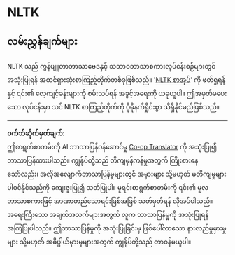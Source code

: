 <!--
CO_OP_TRANSLATOR_METADATA:
{
  "original_hash": "bf39bceb833cd628f224941dca8041df",
  "translation_date": "2025-09-05T14:07:46+00:00",
  "source_file": "6-NLP/4-Hotel-Reviews-1/assignment.md",
  "language_code": "my"
}
-->
# NLTK

## လမ်းညွှန်ချက်များ

NLTK သည် ကွန်ပျူတာဘာသာဗေဒနှင့် သဘာဝဘာသာစကားလုပ်ငန်းစဉ်များတွင် အသုံးပြုရန် အထင်ရှားဆုံးစာကြည့်တိုက်တစ်ခုဖြစ်သည်။ '[NLTK စာအုပ်](https://www.nltk.org/book/)' ကို ဖတ်ရှုရန်နှင့် ၎င်း၏ လေ့ကျင့်ခန်းများကို စမ်းသပ်ရန် အခွင့်အရေးကို ယခုယူပါ။ ဤအမှတ်မပေးသော လုပ်ငန်းမှာ သင် NLTK စာကြည့်တိုက်ကို ပိုမိုနက်ရှိုင်းစွာ သိရှိနိုင်မည်ဖြစ်သည်။

---

**ဝက်ဘ်ဆိုက်မှတ်ချက်**:  
ဤစာရွက်စာတမ်းကို AI ဘာသာပြန်ဝန်ဆောင်မှု [Co-op Translator](https://github.com/Azure/co-op-translator) ကို အသုံးပြု၍ ဘာသာပြန်ထားပါသည်။ ကျွန်ုပ်တို့သည် တိကျမှန်ကန်မှုအတွက် ကြိုးစားနေသော်လည်း၊ အလိုအလျောက်ဘာသာပြန်မှုများတွင် အမှားများ သို့မဟုတ် မတိကျမှုများ ပါဝင်နိုင်သည်ကို ကျေးဇူးပြု၍ သတိပြုပါ။ မူရင်းစာရွက်စာတမ်းကို ၎င်း၏ မူလဘာသာစကားဖြင့် အာဏာတည်သောရင်းမြစ်အဖြစ် သတ်မှတ်ရန် လိုအပ်ပါသည်။ အရေးကြီးသော အချက်အလက်များအတွက် လူက ဘာသာပြန်မှုကို အသုံးပြုရန် အကြံပြုပါသည်။ ဤဘာသာပြန်မှုကို အသုံးပြုခြင်းမှ ဖြစ်ပေါ်လာသော နားလည်မှုမှားမှုများ သို့မဟုတ် အဓိပ္ပါယ်မှားမှုများအတွက် ကျွန်ုပ်တို့သည် တာဝန်မယူပါ။